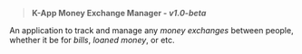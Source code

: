> **K-App Money Exchange Manager - *v1.0-beta***

An application to track and manage any *money exchanges* between people, whether it be for *bills*, *loaned money*, or etc.